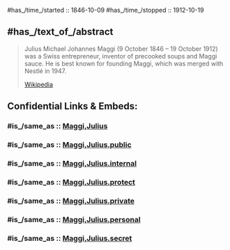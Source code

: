 ﻿---
aliases:
- "Julius Michael Johannes Maggi"
---

#has_/time_/started ::  1846-10-09 
#has_/time_/stopped  ::  1912-10-19 

## #has_/text_of_/abstract 

> Julius Michael Johannes Maggi (9 October 1846 – 19 October 1912) 
> was a Swiss entrepreneur, inventor of precooked soups and Maggi sauce. 
> He is best known for founding Maggi, which was merged with Nestlé in 1947.
>
> [Wikipedia](https://en.wikipedia.org/wiki/Julius%20Maggi) 


## Confidential Links & Embeds: 

### #is_/same_as :: [Maggi,Julius](/_Standards/bio/Medicine/Anatomy/Nervous_System/Maggi,Julius.md) 

### #is_/same_as :: [Maggi,Julius.public](/_public/bio/Medicine/Anatomy/Nervous_System/Maggi,Julius.public.md) 

### #is_/same_as :: [Maggi,Julius.internal](/_internal/bio/Medicine/Anatomy/Nervous_System/Maggi,Julius.internal.md) 

### #is_/same_as :: [Maggi,Julius.protect](/_protect/bio/Medicine/Anatomy/Nervous_System/Maggi,Julius.protect.md) 

### #is_/same_as :: [Maggi,Julius.private](/_private/bio/Medicine/Anatomy/Nervous_System/Maggi,Julius.private.md) 

### #is_/same_as :: [Maggi,Julius.personal](/_personal/bio/Medicine/Anatomy/Nervous_System/Maggi,Julius.personal.md) 

### #is_/same_as :: [Maggi,Julius.secret](/_secret/bio/Medicine/Anatomy/Nervous_System/Maggi,Julius.secret.md)

